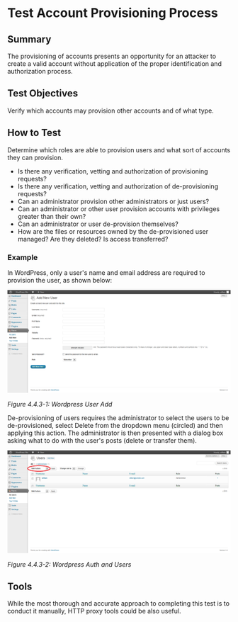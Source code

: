 # Test Account Provisioning Process

## Summary

The provisioning of accounts presents an opportunity for an attacker to create a valid account without application of the proper identification and authorization process.

## Test Objectives

Verify which accounts may provision other accounts and of what type.

## How to Test

Determine which roles are able to provision users and what sort of accounts they can provision.

- Is there any verification, vetting and authorization of provisioning requests?
- Is there any verification, vetting and authorization of de-provisioning requests?
- Can an administrator provision other administrators or just users?
- Can an administrator or other user provision accounts with privileges greater than their own?
- Can an administrator or user de-provision themselves?
- How are the files or resources owned by the de-provisioned user managed? Are they deleted? Is access transferred?

### Example

In WordPress, only a user's name and email address are required to provision the user, as shown below:

![Wordpress User Add](images/Wordpress_useradd.png)

*Figure 4.4.3-1: Wordpress User Add*

De-provisioning of users requires the administrator to select the users to be de-provisioned, select Delete from the dropdown menu (circled) and then applying this action. The administrator is then presented with a dialog box asking what to do with the user's posts (delete or transfer them).

![Wordpress Auth and Users](images/Wordpress_authandusers.png)

*Figure 4.4.3-2: Wordpress Auth and Users*

## Tools

While the most thorough and accurate approach to completing this test is to conduct it manually, HTTP proxy tools could be also useful.
